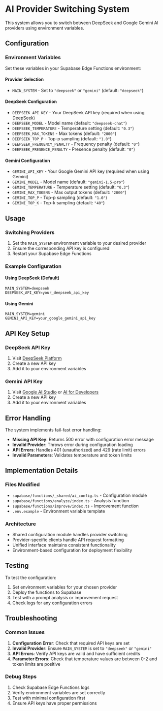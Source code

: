 # AI Provider Switching System

This system allows you to switch between DeepSeek and Google Gemini AI providers using environment variables.

## Configuration

### Environment Variables

Set these variables in your Supabase Edge Functions environment:

#### Provider Selection
- `MAIN_SYSTEM` - Set to `"deepseek"` or `"gemini"` (default: `"deepseek"`)

#### DeepSeek Configuration
- `DEEPSEEK_API_KEY` - Your DeepSeek API key (required when using DeepSeek)
- `DEEPSEEK_MODEL` - Model name (default: `"deepseek-chat"`)
- `DEEPSEEK_TEMPERATURE` - Temperature setting (default: `"0.3"`)
- `DEEPSEEK_MAX_TOKENS` - Max tokens (default: `"2000"`)
- `DEEPSEEK_TOP_P` - Top-p sampling (default: `"1.0"`)
- `DEEPSEEK_FREQUENCY_PENALTY` - Frequency penalty (default: `"0"`)
- `DEEPSEEK_PRESENCE_PENALTY` - Presence penalty (default: `"0"`)

#### Gemini Configuration
- `GEMINI_API_KEY` - Your Google Gemini API key (required when using Gemini)
- `GEMINI_MODEL` - Model name (default: `"gemini-1.5-pro"`)
- `GEMINI_TEMPERATURE` - Temperature setting (default: `"0.3"`)
- `GEMINI_MAX_TOKENS` - Max output tokens (default: `"2000"`)
- `GEMINI_TOP_P` - Top-p sampling (default: `"1.0"`)
- `GEMINI_TOP_K` - Top-k sampling (default: `"40"`)

## Usage

### Switching Providers

1. Set the `MAIN_SYSTEM` environment variable to your desired provider
2. Ensure the corresponding API key is configured
3. Restart your Supabase Edge Functions

### Example Configuration

#### Using DeepSeek (Default)
```env
MAIN_SYSTEM=deepseek
DEEPSEEK_API_KEY=your_deepseek_api_key
```

#### Using Gemini
```env
MAIN_SYSTEM=gemini
GEMINI_API_KEY=your_google_gemini_api_key
```

## API Key Setup

### DeepSeek API Key
1. Visit [DeepSeek Platform](https://platform.deepseek.com/api_keys)
2. Create a new API key
3. Add it to your environment variables

### Gemini API Key
1. Visit [Google AI Studio](https://makersuite.google.com/app/apikey) or [AI for Developers](https://ai.google.dev/)
2. Create a new API key
3. Add it to your environment variables

## Error Handling

The system implements fail-fast error handling:

- **Missing API Key**: Returns 500 error with configuration error message
- **Invalid Provider**: Throws error during configuration loading
- **API Errors**: Handles 401 (unauthorized) and 429 (rate limit) errors
- **Invalid Parameters**: Validates temperature and token limits

## Implementation Details

### Files Modified
- `supabase/functions/_shared/ai_config.ts` - Configuration module
- `supabase/functions/analyze/index.ts` - Analysis function
- `supabase/functions/improve/index.ts` - Improvement function
- `.env.example` - Environment variable template

### Architecture
- Shared configuration module handles provider switching
- Provider-specific clients handle API request formatting
- Unified interface maintains consistent functionality
- Environment-based configuration for deployment flexibility

## Testing

To test the configuration:

1. Set environment variables for your chosen provider
2. Deploy the functions to Supabase
3. Test with a prompt analysis or improvement request
4. Check logs for any configuration errors

## Troubleshooting

### Common Issues

1. **Configuration Error**: Check that required API keys are set
2. **Invalid Provider**: Ensure `MAIN_SYSTEM` is set to `"deepseek"` or `"gemini"`
3. **API Errors**: Verify API keys are valid and have sufficient credits
4. **Parameter Errors**: Check that temperature values are between 0-2 and token limits are positive

### Debug Steps

1. Check Supabase Edge Functions logs
2. Verify environment variables are set correctly
3. Test with minimal configuration first
4. Ensure API keys have proper permissions